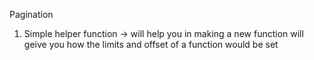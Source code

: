 Pagination
1. Simple helper function -> will help you in making a new function will geive you how the limits and offset of a function would be set
